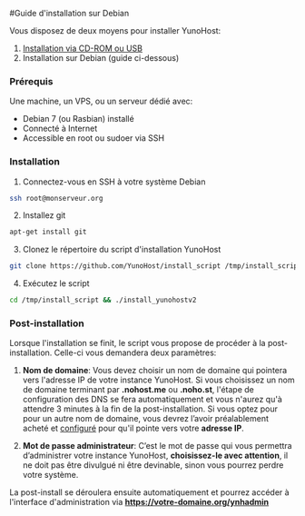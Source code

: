 #Guide d'installation sur Debian

Vous disposez de deux moyens pour installer YunoHost:

1. [Installation via CD-ROM ou USB](#/install_fr)
2. Installation sur Debian (guide ci-dessous)

### Prérequis
Une machine, un VPS, ou un serveur dédié avec:

* Debian 7 (ou Rasbian) installé
* Connecté à Internet
* Accessible en root ou sudoer via SSH

### Installation

1. Connectez-vous en SSH à votre système Debian
```bash
ssh root@monserveur.org
```

2. Installez git
```bash
apt-get install git
```

3. Clonez le répertoire du script d'installation YunoHost
```bash
git clone https://github.com/YunoHost/install_script /tmp/install_script
```

4. Exécutez le script
```bash
cd /tmp/install_script && ./install_yunohostv2
```

### Post-installation

Lorsque l'installation se finit, le script vous propose de procéder à la post-installation. Celle-ci vous demandera deux paramètres:

1. **Nom de domaine**: Vous devez choisir un nom de domaine qui pointera vers l'adresse IP de votre instance YunoHost. Si vous choisissez un nom de domaine terminant par **.nohost.me** ou **.noho.st**, l'étape de configuration des DNS se fera automatiquement et vous n'aurez qu'à attendre 3 minutes à la fin de la post-installation. Si vous optez pour pour un autre nom de domaine, vous devrez l’avoir préalablement acheté et [configuré](∕#/dns_fr) pour qu'il pointe vers votre **adresse IP**.

2. **Mot de passe administrateur**: C’est le mot de passe qui vous permettra d’administrer votre instance YunoHost, **choisissez-le avec attention**, il ne doit pas être divulgué ni être devinable, sinon vous pourrez perdre votre système.

La post-install se déroulera ensuite automatiquement et pourrez accéder à l'interface d'administration via **https://votre-domaine.org/ynhadmin**

